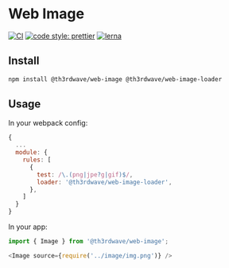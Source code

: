 # Web Image

[![CI](https://github.com/th3rdwave/web-image/workflows/CI/badge.svg)](https://github.com/th3rdwave/web-image/actions?query=workflow%3ACI) [![code style: prettier](https://img.shields.io/badge/code_style-prettier-ff69b4.svg?style=flat-square)](https://github.com/prettier/prettier) [![lerna](https://img.shields.io/badge/maintained%20with-lerna-cc00ff.svg)](https://lerna.js.org/)

## Install

```sh
npm install @th3rdwave/web-image @th3rdwave/web-image-loader
```

## Usage

In your webpack config:

```js
{
  ...
  module: {
    rules: [
      {
        test: /\.(png|jpe?g|gif)$/,
        loader: '@th3rdwave/web-image-loader',
      },
    ]
  }
}
```

In your app:

```js
import { Image } from '@th3rdwave/web-image';

<Image source={require('../image/img.png')} />
```
